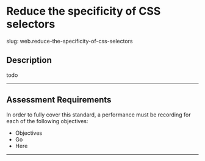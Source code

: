 # Reduce the specificity of CSS selectors

slug: web.reduce-the-specificity-of-css-selectors

## Description
todo


---
## Assessment Requirements
In order to fully cover this standard, a performance must be recording for each of the following objectives:

- Objectives
- Go
- Here


---
